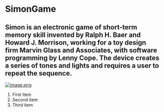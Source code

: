 # SimonGame
## **Simon is an electronic game of short-term memory skill invented by Ralph H. Baer and Howard J. Morrison, working for a toy design firm Marvin Glass and Associates, with software programming by Lenny Cope. The device creates a series of tones and lights and requires a user to repeat the sequence.** 
[![image.png](https://i.postimg.cc/dV4kjVsn/image.png)](https://postimg.cc/21LSzmBB)

1. First item
2. Second item
3. Third item